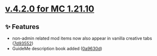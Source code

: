 # [v.4.2.0 for MC 1.21.10](https://github.com/XxRexRaptorxX/Nexus/compare/v.4.2.0-dev1...v.4.2.0-dev3)

## ✨ Features

- non-admin related mod items now also appear in vanilla creative tabs ([7d93552](https://github.com/XxRexRaptorxX/Nexus/commit/7d93552f2b5db9dddd044c067e2eedad5e3424a4))
- GuideMe description book added ([0a9630d](https://github.com/XxRexRaptorxX/Nexus/commit/0a9630d24c3f300633a90ccd11a4d89e6b6dd86f))

